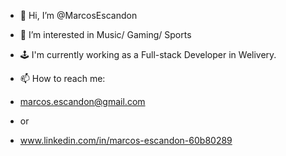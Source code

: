 - 👋 Hi, I’m @MarcosEscandon
- 👀 I’m interested in Music/ Gaming/ Sports

- 🕹  I'm currently working as a Full-stack Developer in Welivery.

- 📫 How to reach me:
- marcos.escandon@gmail.com 
- or
- www.linkedin.com/in/marcos-escandon-60b80289

<!---
MarcosEscandon/MarcosEscandon is a ✨ special ✨ repository because its `README.md` (this file) appears on your GitHub profile.
You can click the Preview link to take a look at your changes.
--->
